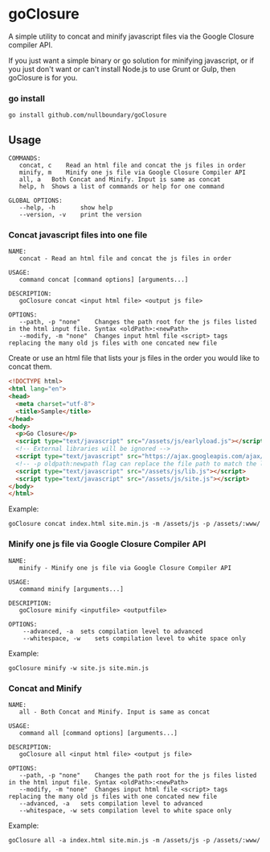# goClosure
A simple utility to concat and minify javascript files via the Google Closure compiler API.

If you just want a simple binary or go solution for minifying javascript, or if you just don't want or can't install Node.js to use Grunt or Gulp, then goClosure is for you.

### go install

```
go install github.com/nullboundary/goClosure
```

## Usage

```
COMMANDS:
   concat, c	Read an html file and concat the js files in order
   minify, m	Minify one js file via Google Closure Compiler API
   all, a	Both Concat and Minify. Input is same as concat
   help, h	Shows a list of commands or help for one command

GLOBAL OPTIONS:
   --help, -h		show help
   --version, -v	print the version
```

### Concat javascript files into one file

```
NAME:
   concat - Read an html file and concat the js files in order

USAGE:
   command concat [command options] [arguments...]

DESCRIPTION:
   goClosure concat <input html file> <output js file>

OPTIONS:
   --path, -p "none"	Changes the path root for the js files listed in the html input file. Syntax <oldPath>:<newPath>
   --modify, -m "none"	Changes input html file <script> tags replacing the many old js files with one concated new file

```


Create or use an html file that lists your js files in the order you would like to concat them.

```html
<!DOCTYPE html>
<html lang="en">
<head>
  <meta charset="utf-8">
  <title>Sample</title>
</head>
<body>
  <p>Go Closure</p>
  <script type="text/javascript" src="/assets/js/earlyload.js"></script>
  <!-- External libraries will be ignored -->
  <script type="text/javascript" src="https://ajax.googleapis.com/ajax/libs/jquery/1.11.0/jquery.min.js"></script>
  <!-- -p oldpath:newpath flag can replace the file path to match the local directory -->
  <script type="text/javascript" src="/assets/js/lib.js"></script>
  <script type="text/javascript" src="/assets/js/site.js"></script>
</body>
</html>
```

Example:
```
goClosure concat index.html site.min.js -m /assets/js -p /assets/:www/
```

### Minify one js file via Google Closure Compiler API

```
NAME:
   minify - Minify one js file via Google Closure Compiler API

USAGE:
   command minify [arguments...]

DESCRIPTION:
   goClosure minify <inputfile> <outputfile>

OPTIONS:
    --advanced, -a	sets compilation level to advanced
    --whitespace, -w	sets compilation level to white space only

```
Example:
```
goClosure minify -w site.js site.min.js
```

### Concat and Minify

```
NAME:
   all - Both Concat and Minify. Input is same as concat

USAGE:
   command all [command options] [arguments...]

DESCRIPTION:
   goClosure all <input html file> <output js file>

OPTIONS:
   --path, -p "none"	Changes the path root for the js files listed in the html input file. Syntax <oldPath>:<newPath>
   --modify, -m "none"	Changes input html file <script> tags replacing the many old js files with one concated new file
   --advanced, -a	sets compilation level to advanced
   --whitespace, -w	sets compilation level to white space only
```
Example:
```
goClosure all -a index.html site.min.js -m /assets/js -p /assets/:www/
```
